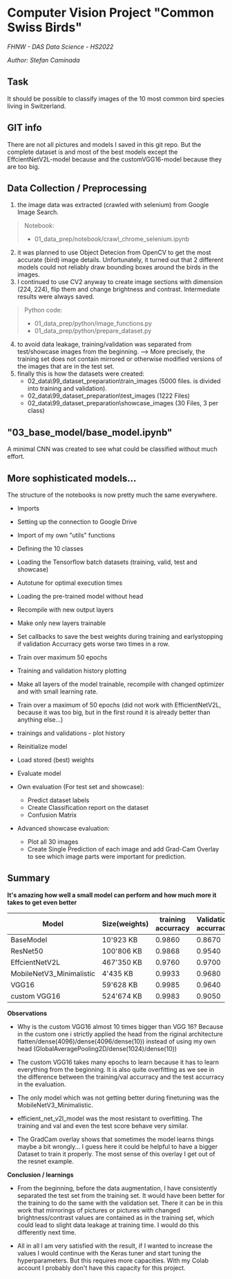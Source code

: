 # Computer Vision Project "Common Swiss Birds"
*FHNW - DAS Data Science - HS2022*

*Author: Stefan Caminada*

## Task
It should be possible to classify images of the 10 most common bird species living in Switzerland.

## GIT info
There are not all pictures and models I saved in this git repo. But the complete dataset is and most of the best models except the EffcientNetV2L-model because and the customVGG16-model because they are too big.

## Data Collection / Preprocessing
1. the image data was extracted (crawled with selenium) from Google Image Search.
> Notebook:
> - 01_data_prep/notebook/crawl_chrome_selenium.ipynb
2. it was planned to use Object Detecion from OpenCV to get the most accurate (bird) image details. Unfortunately, it turned out that 2 different models could not reliably draw bounding boxes around the birds in the images.
3. I continued to use CV2 anyway to create image sections with dimension (224, 224), flip them and change brightness and contrast. Intermediate results were always saved.
> Python code:
> - 01_data_prep/python/image_functions.py
> - 01_data_prep/python/prepare_dataset.py
4. to avoid data leakage, training/validation was separated from test/showcase images from the beginning. --> More precisely, the training set does not contain mirrored or otherwise modified versions of the images that are in the test set.
5. finally this is how the datasets were created:
    - 02_data\99_dataset_preparation\train_images (5000 files. is divided into training and validation).
    - 02_data\99_dataset_preparation\test_images (1222 Files)
    - 02_data\99_dataset_preparation\showcase_images (30 Files, 3 per class)

## "03_base_model/base_model.ipynb"
A minimal CNN was created to see what could be classified without much effort.

## More sophisticated models...
The structure of the notebooks is now pretty much the same everywhere.
- Imports
- Setting up the connection to Google Drive
- Import of my own "utils" functions
- Defining the 10 classes 
- Loading the Tensorflow batch datasets (training, valid, test and showcase)
- Autotune for optimal execution times
- Loading the pre-trained model without head
- Recompile with new output layers
- Make only new layers trainable
- Set callbacks to save the best weights during training and earlystopping if validation Accurracy gets worse two times in a row.
- Train over maximum 50 epochs
- Training and validation history plotting
- Make all layers of the model trainable, recompile with changed optimizer and with small learning rate.
- Train over a maximum of 50 epochs (did not work with EfficientNetV2L, because it was too big, but in the first round it is already better than anything else...)
- trainings and validations - plot history

- Reinitialize model
- Load stored (best) weights
- Evaluate model
- Own evaluation (For test set and showcase):
    - Predict dataset labels
    - Create Classification report on the dataset
    - Confusion Matrix
- Advanced showcase evaluation:
    - Plot all 30 images
    - Create Single Prediction of each image and add Grad-Cam Overlay to see which image parts were important for prediction.

## Summary
**It's amazing how well a small model can perform and how much more it takes to get even better**

| Model | Size(weights) | training accurracy | Validation accurracy | Test accurracy | Path(training/evaluation Notebook) |
|---|---|---|---|---|---|
| BaseModel | 10'923 KB | 0.9860 | 0.8670 | 0.7390 | 03_base_model/base_model.ipynb |
| ResNet50 | 100'806 KB | 0.9868 | 0.9540 | 0.9182 | 04_resnet_50/resnet_50_model.ipynb |
| EffcientNetV2L | 467'350 KB | 0.9760 | 0.9700 | 0.9501 | 05_efficientNetV2L/efficient_net_v2l_model.ipynb |
| MobileNetV3_Minimalistic | 4'435 KB | 0.9933  | 0.9680 | 0.9092 | 06_mobileNetV3_mini/mobilenet_v3_mini_model.ipynb |
| VGG16 | 59'628 KB | 0.9985 | 0.9640 | 0.9206 | 07_VGG16/vgg_16_model.ipynb |
| custom VGG16 | 524'674 KB | 0.9983 | 0.9050 | 0.7905 | 08_custom_CNN/custom_CNN.ipynb |

**Observations**

- Why is the custom VGG16 almost 10 times bigger than VGG 16? Because in the custom one i strictly applied the head from the riginal architecture flatten/dense(4096)/dense(4096/dense(10)) instead of using my own head (GlobalAveragePooling2D/dense(1024)/dense(10))

- The custom VGG16 takes many epochs to learn because it has to learn everything from the beginning. It is also quite overfitting as we see in the difference between the training/val accurracy and the test accurracy in the evaluation.

- The only model which was not getting better during finetuning was the MobileNetV3_Minimalistic.

- efficient_net_v2l_model was the most resistant to overfitting. The training and val and even the test score behave very similar.

- The GradCam overlay shows that sometimes the model learns things maybe a bit wrongly... I guess here it could be helpful to have a bigger Dataset to train it properly. The most sense of this overlay I get out of the resnet example.

**Conclusion / learnings**

- From the beginning, before the data augmentation, I have consistently separated the test set from the training set. It would have been better for the training to do the same with the validation set. There it can be in this work that mirrorings of pictures or pictures with changed brightness/contrast values are contained as in the training set, which could lead to slight data leakage at training time. I would do this differently next time.

- All in all I am very satisfied with the result, if I wanted to increase the values I would continue with the Keras tuner and start tuning the hyperparameters. But this requires more capacities. With my Colab account I probably don't have this capacity for this project.
